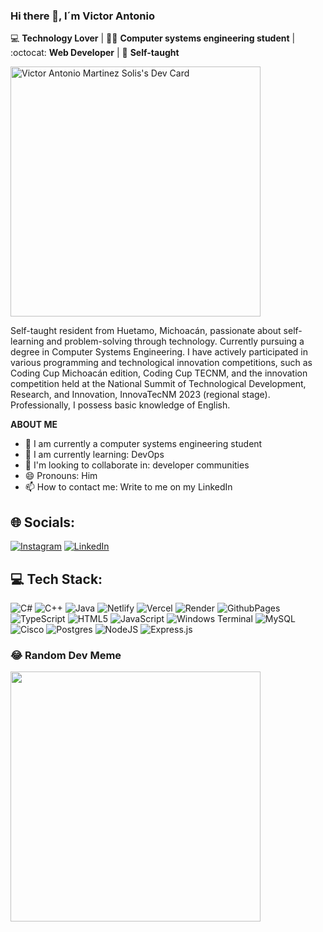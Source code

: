 ###  **Hi there** 👋,  **I´m Victor Antonio**
💻 **Technology Lover** | 👨‍💻 **Computer systems engineering student** | :octocat: **Web Developer** | 🚀 **Self-taught** 

<a href="https://app.daily.dev/victorsolis"><img src="https://api.daily.dev/devcards/dc136413c11f4f80b0a15bd216391cbb.png?r=0ey" width="400" alt="Victor Antonio Martinez Solis's Dev Card"/></a>

Self-taught resident from Huetamo, Michoacán, passionate about self-learning and problem-solving through technology. Currently pursuing a degree in Computer Systems Engineering. I have actively participated in various programming and technological innovation competitions, such as Coding Cup Michoacán edition, Coding Cup TECNM, and the innovation competition held at the National Summit of Technological Development, Research, and Innovation, InnovaTecNM 2023 (regional stage). Professionally, I possess basic knowledge of English.

**ABOUT ME**
- 🔭 I am currently a computer systems engineering student
- 🌱 I am currently learning: DevOps
- 👯 I'm looking to collaborate in: developer communities
- 😄 Pronouns: Him
- 📫 How to contact me: Write to me on my LinkedIn

## 🌐 Socials:
[![Instagram](https://img.shields.io/badge/Instagram-%23E4405F.svg?logo=Instagram&logoColor=white)](https://instagram.com/https://www.instagram.com/vicsolis07?igsh=NWRrbWtvNnJ2ajVo) [![LinkedIn](https://img.shields.io/badge/LinkedIn-%230077B5.svg?logo=linkedin&logoColor=white)](https://linkedin.com/in/www.linkedin.com/in/victor-antonio-martinez-solis) 

## 💻 Tech Stack:
![C#](https://img.shields.io/badge/c%23-%23239120.svg?style=for-the-badge&logo=csharp&logoColor=white) ![C++](https://img.shields.io/badge/c++-%2300599C.svg?style=for-the-badge&logo=c%2B%2B&logoColor=white) ![Java](https://img.shields.io/badge/java-%23ED8B00.svg?style=for-the-badge&logo=openjdk&logoColor=white) ![Netlify](https://img.shields.io/badge/netlify-%23000000.svg?style=for-the-badge&logo=netlify&logoColor=#00C7B7) ![Vercel](https://img.shields.io/badge/vercel-%23000000.svg?style=for-the-badge&logo=vercel&logoColor=white) ![Render](https://img.shields.io/badge/Render-%46E3B7.svg?style=for-the-badge&logo=render&logoColor=white) ![GithubPages](https://img.shields.io/badge/github%20pages-121013?style=for-the-badge&logo=github&logoColor=white) ![TypeScript](https://img.shields.io/badge/typescript-%23007ACC.svg?style=for-the-badge&logo=typescript&logoColor=white) ![HTML5](https://img.shields.io/badge/html5-%23E34F26.svg?style=for-the-badge&logo=html5&logoColor=white) ![JavaScript](https://img.shields.io/badge/javascript-%23323330.svg?style=for-the-badge&logo=javascript&logoColor=%23F7DF1E) ![Windows Terminal](https://img.shields.io/badge/Windows%20Terminal-%234D4D4D.svg?style=for-the-badge&logo=windows-terminal&logoColor=white) ![MySQL](https://img.shields.io/badge/mysql-%2300000f.svg?style=for-the-badge&logo=mysql&logoColor=white) ![Cisco](https://img.shields.io/badge/cisco-%23049fd9.svg?style=for-the-badge&logo=cisco&logoColor=black) ![Postgres](https://img.shields.io/badge/postgres-%23316192.svg?style=for-the-badge&logo=postgresql&logoColor=white) ![NodeJS](https://img.shields.io/badge/node.js-6DA55F?style=for-the-badge&logo=node.js&logoColor=white) ![Express.js](https://img.shields.io/badge/express.js-%23404d59.svg?style=for-the-badge&logo=express&logoColor=%2361DAFB)

### 😂 Random Dev Meme
<img src='https://randommeme-five.vercel.app/' style="height: 400px;"/>

